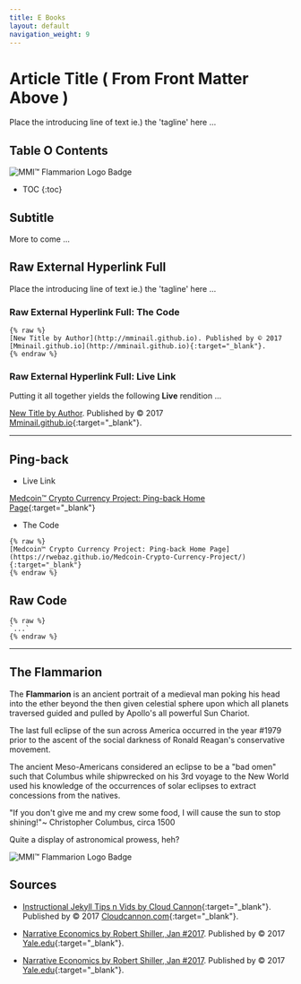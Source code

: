 ```yaml
---
title: E Books
layout: default
navigation_weight: 9
---
```

# Article Title ( From Front Matter Above )

Place the introducing line of text ie.) the 'tagline' here ...

## Table O Contents

![MMI™ Flammarion Logo Badge](../assets/img/MMI-Medmj-Org-Got-Tree-Flammarion-Person-Through-Celestial-Sphere-circle-100-x-100.png)

- TOC
{:toc}

## Subtitle

More to come ...

## Raw External Hyperlink Full

Place the introducing line of text ie.) the 'tagline' here ...

### Raw External Hyperlink Full: The Code

```liquid
{% raw %}
[New Title by Author](http://mminail.github.io). Published by © 2017 [Mminail.github.io](http://mminail.github.io){:target="_blank"}.
{% endraw %}
```

### Raw External Hyperlink Full: Live Link

Putting it all together yields the following **Live** rendition ...

[New Title by Author](http://mminail.github.io). Published by © 2017 [Mminail.github.io](http://mminail.github.io){:target="_blank"}.

***

## Ping-back

- Live Link

[Medcoin™ Crypto Currency Project: Ping-back Home Page](https://rwebaz.github.io/Medcoin-Crypto-Currency-Project/){:target="_blank"}

- The Code

```liquid
{% raw %}
[Medcoin™ Crypto Currency Project: Ping-back Home Page](https://rwebaz.github.io/Medcoin-Crypto-Currency-Project/){:target="_blank"}
{% endraw %}
```

## Raw Code

```liquid
{% raw %}
`...`
{% endraw %}
```

***

## The Flammarion

The **Flammarion** is an ancient portrait of a medieval man poking his head into the ether beyond the then given celestial sphere upon which all planets traversed guided and pulled by Apollo's all powerful Sun Chariot.

The last full eclipse of the sun across America occurred in the year #1979 prior to the ascent of the social darkness of Ronald Reagan's conservative movement.

The ancient Meso-Americans considered an eclipse to be a "bad omen" such that Columbus while shipwrecked on his 3rd voyage to the New World used his knowledge of the occurrences of solar eclipses to extract concessions from the natives.

"If you don't give me and my crew some food, I will cause the sun to stop shining!"~ Christopher Columbus, circa 1500

Quite a display of astronomical prowess, heh?

![MMI™ Flammarion Logo Badge](../assets/img/MMI-Medmj-Org-Got-Tree-Flammarion-Person-Through-Celestial-Sphere-circle-725-x-725.svg)

## Sources

- [Instructional Jekyll Tips n Vids by Cloud Cannon](https://learn.cloudcannon.com/){:target="_blank"}. Published by © 2017 [Cloudcannon.com](https://www.cloudcannon.com){:target="_blank"}.

- [Narrative Economics by Robert Shiller, Jan #2017](http://cowles.yale.edu/sites/default/files/files/pub/d20/d2069.pdf). Published by © 2017 [Yale.edu](https://www.yale.edu){:target="_blank"}.

- [Narrative Economics by Robert Shiller, Jan #2017](http://cowles.yale.edu/sites/default/files/files/pub/d20/d2069.pdf). Published by © 2017 [Yale.edu](https://www.yale.edu){:target="_blank"}.
